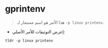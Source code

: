 # gprintenv

> هذا الأمر هو اسم مستعار لـ `-p linux printenv`.

- إعرض التوثيقات للأمر الأصلي:

`tldr -p linux printenv`
